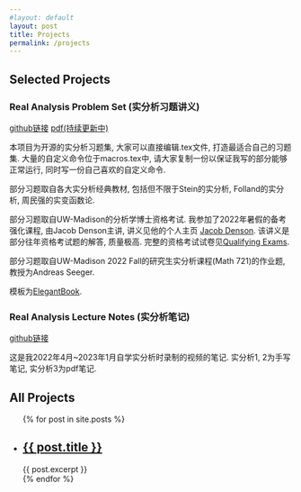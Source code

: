 ```yaml
---
#layout: default
layout: post
title: Projects
permalink: /projects
---
```

## Selected Projects
### Real Analysis Problem Set (实分析习题讲义) 
[github链接](https://github.com/kumiko-euphonium/Real-Analysis-Problem-Set-LaTeX)
[pdf(持续更新中)](/assets/pdf/RAproblemSet_Mar_12.pdf)

本项目为开源的实分析习题集, 大家可以直接编辑.tex文件, 打造最适合自己的习题集. 
大量的自定义命令位于macros.tex中, 请大家复制一份以保证我写的部分能够正常运行, 同时写一份自己喜欢的自定义命令.

部分习题取自各大实分析经典教材, 包括但不限于Stein的实分析, Folland的实分析, 周民强的实变函数论. 

部分习题取自UW-Madison的分析学博士资格考试. 我参加了2022年暑假的备考强化课程, 由Jacob Denson主讲, 讲义见他的个人主页 [Jacob Denson](https://docs.google.com/viewer?url=https://github.com/jdjake/Notes/raw/master/Math/Analysis/2021_SEP.pdf). 该讲义是部分往年资格考试题的解答, 质量极高. 完整的资格考试试卷见[Qualifying Exams](https://www.library.wisc.edu/amp/services/course-reserves-exams/).

部分习题取自UW-Madison 2022 Fall的研究生实分析课程(Math 721)的作业题, 教授为Andreas Seeger. 

模板为[ElegantBook](https://github.com/ElegantLaTeX/ElegantBook).



### Real Analysis Lecture Notes (实分析笔记) 
[github链接](https://github.com/kumiko-euphonium/Real-Analysis-Lecture-Notes)

这是我2022年4月~2023年1月自学实分析时录制的视频的笔记. 实分析1, 2为手写笔记, 实分析3为pdf笔记. 


## All Projects
<ul>
  {% for post in site.posts %}
    <li>
      <h2><a href="{{ post.url }}">{{ post.title }}</a></h2>
      {{ post.excerpt }}
    </li>
  {% endfor %}
</ul>
